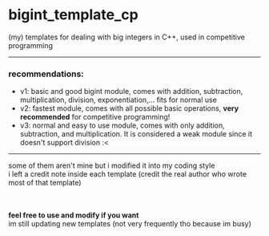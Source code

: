 # bigint_template_cp
(my) templates for dealing with big integers in C++, used in competitive programming

<hr>

### recommendations:
- v1: basic and good bigint module, comes with addition, subtraction, multiplication, division, exponentiation,... fits for normal use<br>
- v2: fastest module, comes with all possible basic operations, **very recommended** for competitive programming!<br>
- v3: normal and easy to use module, comes with only addition, subtraction, and multiplication. It is considered a weak module since it doesn't support division :<<br>

<hr>
some of them aren't mine but i modified it into my coding style<br>
i left a credit note inside each template (credit the real author who wrote most of that template)

<br><br>
__feel free to use and modify if you want__<br>
im still updating new templates (not very frequently tho because im busy)
